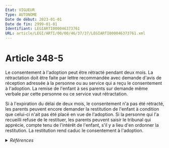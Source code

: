 ```yaml
---
État: VIGUEUR
Type: AUTONOME
Date de début: 2023-01-01
Date de fin: 2999-01-01
Identifiant: LEGIARTI000046373761
URL: article/LEGI/ARTI/00/00/46/37/37/LEGIARTI000046373761.xml
---
```


<h1>Article 348-5</h1>

Le consentement à l'adoption peut être rétracté pendant deux mois. La
rétractation doit être faite par lettre recommandée avec demande d'avis de
réception adressée à la personne ou au service qui a reçu le consentement à
l'adoption. La remise de l'enfant à ses parents sur demande même verbale par
cette personne ou ce service vaut rétractation.<br />

Si à l'expiration du délai de deux mois, le consentement n'a pas été rétracté,
les parents peuvent encore demander la restitution de l'enfant à condition que
celui-ci n'ait pas été placé en vue de l'adoption. Si la personne qui l'a
recueilli refuse de le restituer, les parents peuvent saisir le tribunal qui
apprécie, compte tenu de l'intérêt de l'enfant, s'il y a lieu d'en ordonner la
restitution. La restitution rend caduc le consentement à l'adoption.


<details>
  <summary><em>Références</em></summary>

  <h2>Articles faisant référence à l'article</h2>
  
  <ul>
    <li>
      <a href="https://legal.tricoteuses.fr//redirection/LEGIARTI000045205017?vers=git&vers=legifrance">Code civil - article 348-3 AUTONOME MODIFIE, en vigueur du 2022-02-23 au 2023-01-01</a> CONCORDANCE cible
    </li>
    <li>
      <a href="https://legal.tricoteuses.fr//redirection/LEGIARTI000046369142?vers=git&vers=legifrance">Ordonnance n° 2022-1292 du 5 octobre 2022 prise en application de l'article 18 de la loi n° 2022-219 du 21 février 2022 visant à réformer l'adoption - article 3 ENTIEREMENT_MODIF</a> DEPLACE source
    </li>
    <li>
      <a href="https://legal.tricoteuses.fr//redirection/LEGIARTI000046369150?vers=git&vers=legifrance">Ordonnance n° 2022-1292 du 5 octobre 2022 prise en application de l'article 18 de la loi n° 2022-219 du 21 février 2022 visant à réformer l'adoption - article 7 ENTIEREMENT_MODIF</a> MODIFIE source
    </li>
  </ul>
  
  <h2>Références faites par l'article</h2>
  
  <ul>
    <li>
      2022-10-05 DEPLACE cible <a href="https://legal.tricoteuses.fr//redirection/LEGIARTI000046369142?vers=git&vers=legifrance">Ordonnance n° 2022-1292 du 5 octobre 2022 prise en application de l'article 18 de la loi n° 2022-219 du 21 février 2022 visant à réformer l'adoption - article 3 ENTIEREMENT_MODIF</a>
    </li>
    <li>
      2022-10-05 MODIFIE cible <a href="https://legal.tricoteuses.fr//redirection/LEGIARTI000046369150?vers=git&vers=legifrance">Ordonnance n° 2022-1292 du 5 octobre 2022 prise en application de l'article 18 de la loi n° 2022-219 du 21 février 2022 visant à réformer l'adoption - article 7 ENTIEREMENT_MODIF</a>
    </li>
    <li>
      2999-01-01 CONCORDANCE source <a href="https://legal.tricoteuses.fr//redirection/LEGIARTI000045205017?vers=git&vers=legifrance">Code civil - article 348-3 AUTONOME MODIFIE, en vigueur du 2022-02-23 au 2023-01-01</a>
    </li>
  </ul>
</details>
